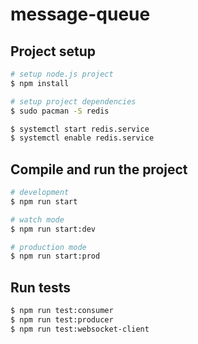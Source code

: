message-queue
========

## Project setup

```bash
# setup node.js project
$ npm install

# setup project dependencies
$ sudo pacman -S redis

$ systemctl start redis.service
$ systemctl enable redis.service
```

## Compile and run the project

```bash
# development
$ npm run start

# watch mode
$ npm run start:dev

# production mode
$ npm run start:prod
```

## Run tests

```bash
$ npm run test:consumer
$ npm run test:producer
$ npm run test:websocket-client
```
